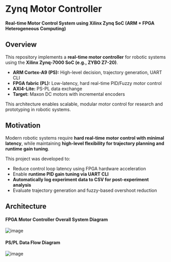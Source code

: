 # Zynq Motor Controller  

**Real-time Motor Control System using Xilinx Zynq SoC (ARM + FPGA Heterogeneous Computing)**  

## Overview

This repository implements a **real-time motor controller** for robotic systems using the **Xilinx Zynq-7000 SoC (e.g., ZYBO Z7-20)**.  

- **ARM Cortex-A9 (PS):** High-level decision, trajectory generation, UART CLI  
- **FPGA fabric (PL):** Low-latency, hard real-time PID/Fuzzy motor control  
- **AXI4-Lite:** PS-PL data exchange  
- **Target:** Maxon DC motors with incremental encoders  

This architecture enables scalable, modular motor control for research and prototyping in robotic systems.

## Motivation

Modern robotic systems require **hard real-time motor control with minimal latency**, while maintaining **high-level flexibility for trajectory planning and runtime gain tuning**.

This project was developed to:  
- Reduce control loop latency using FPGA hardware acceleration  
- Enable **runtime PID gain tuning via UART CLI**  
- **Automatically log experiment data to CSV for post-experiment analysis**  
- Evaluate trajectory generation and fuzzy-based overshoot reduction  

## Architecture
#### FPGA Motor Controller Overall System Diagram 
![image](https://github.com/user-attachments/assets/83a3e31f-21b4-401d-a933-dd0cc1a0d481)

#### PS/PL Data Flow Diagram 
![image](https://github.com/user-attachments/assets/9d40ab3c-9921-4561-a376-80ff315d8f0d)
